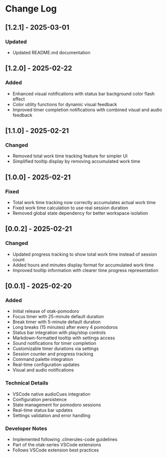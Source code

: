 # Change Log

## [1.2.1] - 2025-03-01

### Updated
- Updated README.md documentation

## [1.2.0] - 2025-02-22

### Added
- Enhanced visual notifications with status bar background color flash effect
- Color utility functions for dynamic visual feedback
- Improved timer completion notifications with combined visual and audio feedback

## [1.1.0] - 2025-02-21

### Changed
- Removed total work time tracking feature for simpler UI
- Simplified tooltip display by removing accumulated work time

## [1.0.0] - 2025-02-21

### Fixed
- Total work time tracking now correctly accumulates actual work time
- Fixed work time calculation to use real session duration
- Removed global state dependency for better workspace isolation

## [0.0.2] - 2025-02-21

### Changed
- Updated progress tracking to show total work time instead of session count
- Added hours and minutes display format for accumulated work time
- Improved tooltip information with clearer time progress representation

## [0.0.1] - 2025-02-20

### Added
- Initial release of otak-pomodoro
- Focus timer with 25-minute default duration
- Break timer with 5-minute default duration
- Long breaks (15 minutes) after every 4 pomodoros
- Status bar integration with play/stop controls
- Markdown-formatted tooltip with settings access
- Sound notifications for timer completion
- Customizable timer durations via settings
- Session counter and progress tracking
- Command palette integration
- Real-time configuration updates
- Visual and audio notifications

### Technical Details
- VSCode native audioCues integration
- Configuration persistence
- State management for pomodoro sessions
- Real-time status bar updates
- Settings validation and error handling

### Developer Notes
- Implemented following .clinerules-code guidelines
- Part of the otak-series VSCode extensions
- Follows VSCode extension best practices
